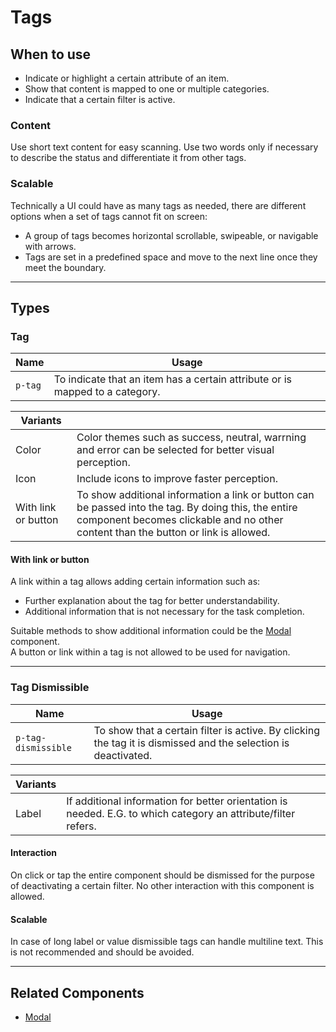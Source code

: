 # Tags

<TableOfContents></TableOfContents>

## When to use

- Indicate or highlight a certain attribute of an item.  
- Show that content is mapped to one or multiple categories.  
- Indicate that a certain filter is active.  

### Content

Use short text content for easy scanning. Use two words only if necessary to describe the status and differentiate it from other tags. 

### Scalable

Technically a UI could have as many tags as needed, there are different options when a set of tags cannot fit on screen:  
- A group of tags becomes horizontal scrollable, swipeable, or navigable with arrows.  
- Tags are set in a predefined space and move to the next line once they meet the boundary.  

---

## Types

### Tag  

| Name | Usage |
|----|----|
| `p-tag` | To indicate that an item has a certain attribute or is mapped to a category. |

| Variants | |
|----|----|
| Color | Color themes such as success, neutral, warrning and error can be selected for better visual perception. |
| Icon | Include icons to improve faster perception. |
| With link or button | To show additional information a link or button can be passed into the tag. By doing this, the entire component becomes clickable and no other content than the button or link is allowed. |

#### With link or button

A link within a tag allows adding certain information such as:   
- Further explanation about the tag for better understandability.  
- Additional information that is not necessary for the task completion.  
  
Suitable methods to show additional information could be the [Modal](components/modal) component.  
A button or link within a tag is not allowed to be used for navigation.  

---

### Tag Dismissible

| Name | Usage |
|----|----|
| `p-tag-dismissible` | To show that a certain filter is active. By clicking the tag it is dismissed and the selection is deactivated. |

| Variants | |
|----|----|
| Label | If additional information for better orientation is needed. E.G. to which category an attribute/filter refers. |

#### Interaction

On click or tap the entire component should be dismissed for the purpose of deactivating a certain filter. No other interaction with this component is allowed.

#### Scalable

In case of long label or value dismissible tags can handle multiline text. This is not recommended and should be avoided.

---


## Related Components

- [Modal](components/modal)